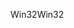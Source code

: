 <span data-ttu-id="57f5d-101">Win32</span><span class="sxs-lookup"><span data-stu-id="57f5d-101">Win32</span></span>